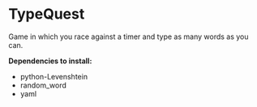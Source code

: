 # TypeQuest

Game in which you race against a timer and type as many words as you can.

**Dependencies to install:**
- python-Levenshtein
- random_word
- yaml
